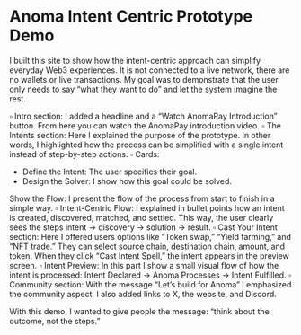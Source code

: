 # Anoma Intent Centric Prototype Demo

I built this site to show how the intent-centric approach can simplify everyday Web3 experiences. It is not connected to a live network, there are no wallets or live transactions. My goal was to demonstrate that the user only needs to say “what they want to do” and let the system imagine the rest.

▫️ Intro section: I added a headline and a “Watch AnomaPay Introduction” button. From here you can watch the AnomaPay introduction video.
▫️ The Intents section: Here I explained the purpose of the prototype. In other words, I highlighted how the process can be simplified with a single intent instead of step-by-step actions.
▫️ Cards:
- Define the Intent: The user specifies their goal.
- Design the Solver: I show how this goal could be solved.

Show the Flow: I present the flow of the process from start to finish in a simple way.
▫️ Intent-Centric Flow: I explained in bullet points how an intent is created, discovered, matched, and settled. This way, the user clearly sees the steps intent → discovery → solution → result.
▫️ Cast Your Intent section: Here I offered users options like “Token swap,” “Yield farming,” and “NFT trade.” They can select source chain, destination chain, amount, and token. When they click “Cast Intent Spell,” the intent appears in the preview screen.
▫️ Intent Preview: In this part I show a small visual flow of how the intent is processed: Intent Declared → Anoma Processes → Intent Fulfilled.
▫️ Community section: With the message “Let’s build for Anoma” I emphasized the community aspect. I also added links to X, the website, and Discord.

With this demo, I wanted to give people the message: “think about the outcome, not the steps.”
